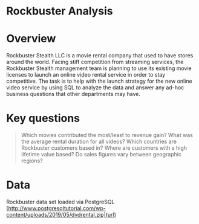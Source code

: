 # Rockbuster Analysis

# Overview
Rockbuster Stealth LLC is a movie rental company that used to have stores around the world. Facing stiff competition from streaming services, the Rockbuster Stealth management team is planning to use its existing movie licenses to launch an online video rental service in order to stay competitive. The task is to help with the launch strategy for the new online video service by using SQL to analyze the data and answer any ad-hoc business questions that other departments may have.

# Key questions
> Which movies contributed the most/least to revenue gain?
> What was the average rental duration for all videos?
> Which countries are Rockbuster customers based in?
> Where are customers with a high lifetime value based?
> Do sales figures vary between geographic regions?

# Data
Rockbuster data set loaded via PostgreSQL [http://www.postgresqltutorial.com/wp-content/uploads/2019/05/dvdrental.zip](url)
